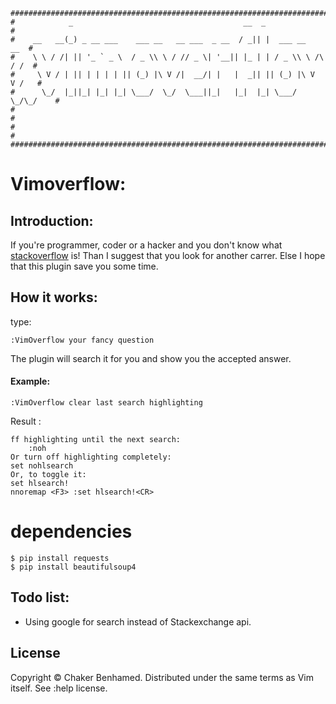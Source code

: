     #############################################################################
    #            _                                      __  _                   #
    #    __   __(_) _ __ ___    ___ __   __ ___  _ __  / _|| |  ___ __      __  #
    #    \ \ / /| || '_ ` _ \  / _ \\ \ / // _ \| '__|| |_ | | / _ \\ \ /\ / /  #
    #     \ V / | || | | | | || (_) |\ V /|  __/| |   |  _|| || (_) |\ V  V /   #
    #      \_/  |_||_| |_| |_| \___/  \_/  \___||_|   |_|  |_| \___/  \_/\_/    #
    #                                                                           #     
    #                                                                           #     
    #############################################################################

# Vimoverflow:

## Introduction: 

If you're programmer, coder or a hacker and you don't know what
[stackoverflow](http://stackoverflow.com) is! Than I suggest that you look for
another carrer. Else I hope that this plugin save you some time.

## How it works: 

type: 

    :VimOverflow your fancy question

The plugin will search it for you and show you the accepted answer.

#### Example:

    :VimOverflow clear last search highlighting

Result :

    ff highlighting until the next search:
        :noh
    Or turn off highlighting completely: 
    set nohlsearch 
    Or, to toggle it: 
    set hlsearch!  
    nnoremap <F3> :set hlsearch!<CR>

# dependencies

    $ pip install requests
    $ pip install beautifulsoup4   



## Todo list:
- Using google for search instead of Stackexchange api.

## License 
Copyright © Chaker Benhamed. Distributed under the same terms as Vim itself. See :help
license.
